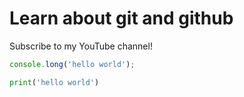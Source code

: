 # Learn about git and github

Subscribe to my YouTube channel!

```javascript
console.long('hello world');
```

```python
print('hello world')
```